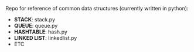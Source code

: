 Repo for reference of common data structures (currently written in python):

- **STACK**: stack.py
- **QUEUE**: queue.py
- **HASHTABLE**: hash.py
- **LINKED LIST**: linkedlist.py
- ETC
